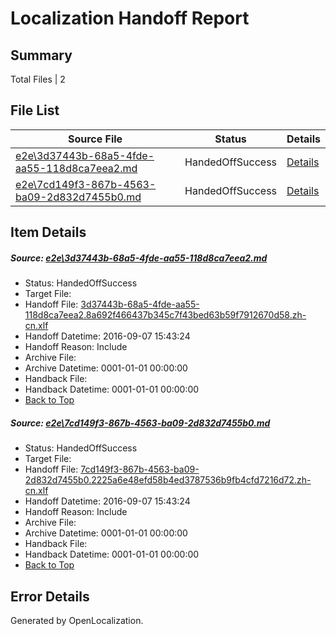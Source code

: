 # <a name='report-top'></a> Localization Handoff Report

## Summary
 Total Files | 2

## File List
 Source File | Status | Details 
 ----------- | ------ | ------- 
 [e2e\3d37443b-68a5-4fde-aa55-118d8ca7eea2.md](https://github.com/OpenLocalizationTestOrg/ol-test0/blob/302e870a728c5b57eb43c062f573ce825bd889ac/e2e/3d37443b-68a5-4fde-aa55-118d8ca7eea2.md) | HandedOffSuccess | [Details](#dccef62d71bb552d2ebab91117fa4db5134ce17c1)
 [e2e\7cd149f3-867b-4563-ba09-2d832d7455b0.md](https://github.com/OpenLocalizationTestOrg/ol-test0/blob/302e870a728c5b57eb43c062f573ce825bd889ac/e2e/7cd149f3-867b-4563-ba09-2d832d7455b0.md) | HandedOffSuccess | [Details](#baf888d635786a5698a9164af8fff82b5da3c9192)

## Item Details
##### <a name='dccef62d71bb552d2ebab91117fa4db5134ce17c1'></a> Source: [e2e\3d37443b-68a5-4fde-aa55-118d8ca7eea2.md](https://github.com/OpenLocalizationTestOrg/ol-test0/blob/302e870a728c5b57eb43c062f573ce825bd889ac/e2e/3d37443b-68a5-4fde-aa55-118d8ca7eea2.md)
* Status: HandedOffSuccess
* Target File: 
* Handoff File: [3d37443b-68a5-4fde-aa55-118d8ca7eea2.8a692f466437b345c7f43bed63b59f7912670d58.zh-cn.xlf](https://github.com/OpenLocalizationTestOrg/ol-test0-handoff/blob/5f810a26a0b75f91bd2870f3851fea826992b6ab/ol-handoff/OpenLocalizationTestOrg/ol-test0-zhcn/yuwzho/ht/3d37443b-68a5-4fde-aa55-118d8ca7eea2.8a692f466437b345c7f43bed63b59f7912670d58.zh-cn.xlf)
* Handoff Datetime: 2016-09-07 15:43:24
* Handoff Reason: Include
* Archive File: 
* Archive Datetime: 0001-01-01 00:00:00
* Handback File: 
* Handback Datetime: 0001-01-01 00:00:00
* [Back to Top](#report-top)

##### <a name='baf888d635786a5698a9164af8fff82b5da3c9192'></a> Source: [e2e\7cd149f3-867b-4563-ba09-2d832d7455b0.md](https://github.com/OpenLocalizationTestOrg/ol-test0/blob/302e870a728c5b57eb43c062f573ce825bd889ac/e2e/7cd149f3-867b-4563-ba09-2d832d7455b0.md)
* Status: HandedOffSuccess
* Target File: 
* Handoff File: [7cd149f3-867b-4563-ba09-2d832d7455b0.2225a6e48efd58b4ed3787536b9fb4cfd7216d72.zh-cn.xlf](https://github.com/OpenLocalizationTestOrg/ol-test0-handoff/blob/5f810a26a0b75f91bd2870f3851fea826992b6ab/ol-handoff/OpenLocalizationTestOrg/ol-test0-zhcn/yuwzho/ht/7cd149f3-867b-4563-ba09-2d832d7455b0.2225a6e48efd58b4ed3787536b9fb4cfd7216d72.zh-cn.xlf)
* Handoff Datetime: 2016-09-07 15:43:24
* Handoff Reason: Include
* Archive File: 
* Archive Datetime: 0001-01-01 00:00:00
* Handback File: 
* Handback Datetime: 0001-01-01 00:00:00
* [Back to Top](#report-top)


## Error Details

Generated by OpenLocalization.
